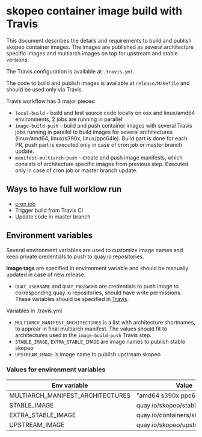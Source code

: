 # skopeo container image build with Travis

This document describes the details and requirements to build and publish skopeo container images. The images are published as several architecture specific images and multiarch images on top for upstream and stable versions.

The Travis configuration is available at `.travis.yml`.

The code to build and publish images is available at `release/Makefile` and should be used only via Travis.

Travis workflow has 3 major pieces:
- `local-build` - build and test source code locally on osx and linux/amd64 environments, 2 jobs are running in parallel
- `image-build-push` - build and push container images with several Travis jobs running in parallel to build images for several architectures (linux/amd64, linux/s390x, linux/ppc64le). Build part is done for each PR, push part is executed only in case of cron job or master branch update.
- `manifest-multiarch-push` - create and push image manifests, which consists of architecture specific images from previous step. Executed only in case of cron job or master branch update.

## Ways to have full worklow run
- [cron job](https://docs.travis-ci.com/user/cron-jobs/#adding-cron-jobs)
- Trigger build from Travis CI
- Update code in master branch

## Environment variables

Several environment variables are used to customize image names and keep private credentials to push to quay.io repositories.

**Image tags** are specified in environment variable and should be manually updated in case of new release.

- `QUAY_USERNAME` and `QUAY_PASSWORD` are credentials to push image to corresponding quay.io repositories, should have write permissions. These variables should be specified in [Travis](https://docs.travis-ci.com/user/environment-variables/#defining-variables-in-repository-settings).

Variables in .travis.yml
- `MULTIARCH_MANIFEST_ARCHITECTURES` is a list with architecture shortnames, to apprear in final multiarch manifest. The values should fit to architectures used in the `image-build-push` Travis step.
- `STABLE_IMAGE`, `EXTRA_STABLE_IMAGE` are image names to publish stable skopeo
- `UPSTREAM_IMAGE` is image name to publish upstream skopeo

### Values for environment variables

| Env variable                     | Value                            |
| -------------------------------- |----------------------------------|
| MULTIARCH_MANIFEST_ARCHITECTURES | "amd64 s390x ppc64le"            |
| STABLE_IMAGE                     | quay.io/skopeo/stable:v1.2.0     |
| EXTRA_STABLE_IMAGE               | quay.io/containers/skopeo:v1.2.0 |
| UPSTREAM_IMAGE                   | quay.io/skopeo/upstream:master |
